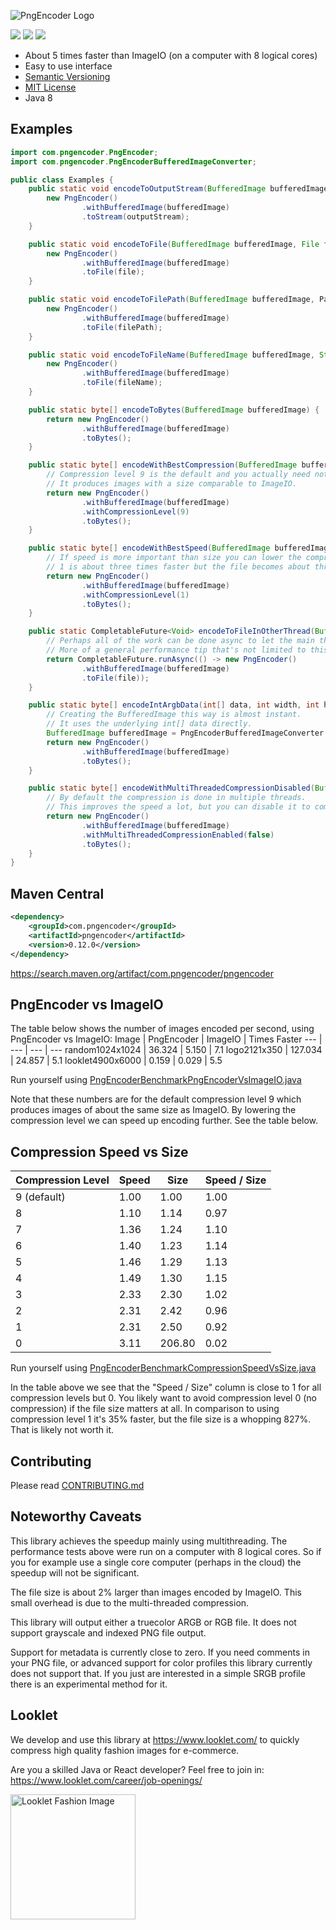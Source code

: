 ![PngEncoder Logo](https://user-images.githubusercontent.com/421009/85217670-be26ce00-b393-11ea-8741-4da520fc2dd2.png)


<img src="https://img.shields.io/maven-central/v/com.pngencoder/pngencoder"> <img src="https://img.shields.io/travis/pngencoder/pngencoder/develop"> <img src="https://img.shields.io/codecov/c/github/pngencoder/pngencoder/develop?token=305f39ec177948b3bde322c021debcdf">

- About 5 times faster than ImageIO (on a computer with 8 logical cores)
- Easy to use interface
- [Semantic Versioning](http://semver.org/)
- [MIT License](LICENSE)
- Java 8

## Examples

```java
import com.pngencoder.PngEncoder;
import com.pngencoder.PngEncoderBufferedImageConverter;

public class Examples {
    public static void encodeToOutputStream(BufferedImage bufferedImage, OutputStream outputStream) {
        new PngEncoder()
                .withBufferedImage(bufferedImage)
                .toStream(outputStream);
    }

    public static void encodeToFile(BufferedImage bufferedImage, File file) {
        new PngEncoder()
                .withBufferedImage(bufferedImage)
                .toFile(file);
    }

    public static void encodeToFilePath(BufferedImage bufferedImage, Path filePath) {
        new PngEncoder()
                .withBufferedImage(bufferedImage)
                .toFile(filePath);
    }

    public static void encodeToFileName(BufferedImage bufferedImage, String fileName) {
        new PngEncoder()
                .withBufferedImage(bufferedImage)
                .toFile(fileName);
    }

    public static byte[] encodeToBytes(BufferedImage bufferedImage) {
        return new PngEncoder()
                .withBufferedImage(bufferedImage)
                .toBytes();
    }

    public static byte[] encodeWithBestCompression(BufferedImage bufferedImage) {
        // Compression level 9 is the default and you actually need not set it.
        // It produces images with a size comparable to ImageIO.
        return new PngEncoder()
                .withBufferedImage(bufferedImage)
                .withCompressionLevel(9)
                .toBytes();
    }

    public static byte[] encodeWithBestSpeed(BufferedImage bufferedImage) {
        // If speed is more important than size you can lower the compression level.
        // 1 is about three times faster but the file becomes about three times larger.
        return new PngEncoder()
                .withBufferedImage(bufferedImage)
                .withCompressionLevel(1)
                .toBytes();
    }

    public static CompletableFuture<Void> encodeToFileInOtherThread(BufferedImage bufferedImage, File file) {
        // Perhaps all of the work can be done async to let the main thread continue?
        // More of a general performance tip that's not limited to this PngEncoder library.
        return CompletableFuture.runAsync(() -> new PngEncoder()
                .withBufferedImage(bufferedImage)
                .toFile(file));
    }

    public static byte[] encodeIntArgbData(int[] data, int width, int height) {
        // Creating the BufferedImage this way is almost instant.
        // It uses the underlying int[] data directly.
        BufferedImage bufferedImage = PngEncoderBufferedImageConverter.createFromIntArgb(data, width, height);
        return new PngEncoder()
                .withBufferedImage(bufferedImage)
                .toBytes();
    }

    public static byte[] encodeWithMultiThreadedCompressionDisabled(BufferedImage bufferedImage) {
        // By default the compression is done in multiple threads.
        // This improves the speed a lot, but you can disable it to compress in the invoking thread only.
        return new PngEncoder()
                .withBufferedImage(bufferedImage)
                .withMultiThreadedCompressionEnabled(false)
                .toBytes();
    }
}
```

## Maven Central

```xml
<dependency>
    <groupId>com.pngencoder</groupId>
    <artifactId>pngencoder</artifactId>
    <version>0.12.0</version>
</dependency>
```

https://search.maven.org/artifact/com.pngencoder/pngencoder

## PngEncoder vs ImageIO
The table below shows the number of images encoded per second, using PngEncoder vs ImageIO:
Image | PngEncoder | ImageIO | Times Faster
--- | --- | --- | ---
random1024x1024 | 36.324 | 5.150 | 7.1
logo2121x350 | 127.034 | 24.857 | 5.1
looklet4900x6000 | 0.159 | 0.029 | 5.5

Run yourself using [PngEncoderBenchmarkPngEncoderVsImageIO.java](src/test/java/com/pngencoder/PngEncoderBenchmarkPngEncoderVsImageIO.java)

Note that these numbers are for the default compression level 9 which produces images of about the same size as ImageIO. By lowering the compression level we can speed up encoding further. See the table below.

## Compression Speed vs Size

Compression Level | Speed | Size | Speed / Size
--- | --- | --- | ---
9 (default) | 1.00 | 1.00 | 1.00
8 | 1.10 | 1.14 | 0.97
7 | 1.36 | 1.24 | 1.10
6 | 1.40 | 1.23 | 1.14
5 | 1.46 | 1.29 | 1.13
4 | 1.49 | 1.30 | 1.15
3 | 2.33 | 2.30 | 1.02
2 | 2.31 | 2.42 | 0.96
1 | 2.31 | 2.50 | 0.92
0 | 3.11 | 206.80 | 0.02

Run yourself using [PngEncoderBenchmarkCompressionSpeedVsSize.java](src/test/java/com/pngencoder/PngEncoderBenchmarkCompressionSpeedVsSize.java)

In the table above we see that the "Speed / Size" column is close to 1 for all compression levels but 0. You likely want to avoid compression level 0 (no compression) if the file size matters at all. In comparison to using compression level 1 it's 35% faster, but the file size is a whopping 827%. That is likely not worth it.


## Contributing

Please read [CONTRIBUTING.md](CONTRIBUTING.md)


## Noteworthy Caveats
This library achieves the speedup mainly using multithreading. The performance tests above were run on a computer with 8 logical cores. So if you for example use a single core computer (perhaps in the cloud) the speedup will not be significant.

The file size is about 2% larger than images encoded by ImageIO. This small overhead is due to the multi-threaded compression.

This library will output either a truecolor ARGB or RGB file. It does not support grayscale and indexed PNG file output.

Support for metadata is currently close to zero. If you need comments in your PNG file, or advanced support for color profiles this library currently does not support that. If you just are interested in a simple SRGB profile there is an experimental method for it.

## Looklet
We develop and use this library at https://www.looklet.com/ to quickly compress high quality fashion images for e-commerce.

Are you a skilled Java or React developer? Feel free to join in: https://www.looklet.com/career/job-openings/

<img src="https://user-images.githubusercontent.com/421009/90376713-2e418f80-e077-11ea-8018-9c79ecf9d519.jpg" width="200" alt="Looklet Fashion Image"/>
